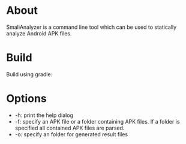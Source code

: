 # About
SmaliAnalyzer is a command line tool which can be used to statically analyze Android APK files.

# Build
Build using gradle:

# Options
 - -h: print the help dialog
 - -f: specify an APK file or a folder containing APK files. If a folder is specified all contained APK files are parsed.
 - -o: specify an folder for generated result files